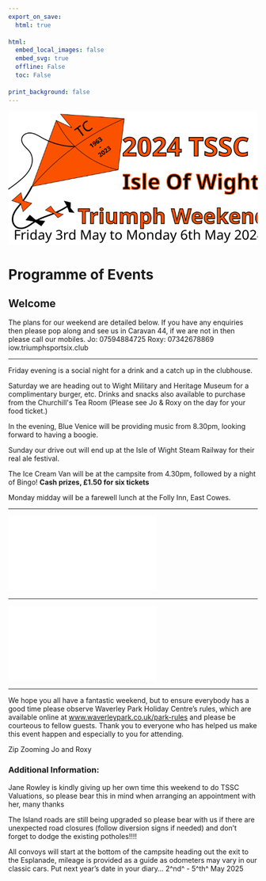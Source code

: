 ```yaml
---
export_on_save:
  html: true

html:
  embed_local_images: false
  embed_svg: true
  offline: False
  toc: False

print_background: false
---
```


![logo](/dev/24cw/rock.svg)

# Programme of Events

## Welcome

The plans for our weekend are detailed below. If you have any enquiries then please pop along and see us in Caravan 44, if we are not in then please call our mobiles.
Jo: 07594884725
Roxy: 07342678869
iow.triumphsportsix.club

---

Friday evening is a social night for a drink and a catch up in the clubhouse.

Saturday we are heading out to Wight Military and Heritage Museum for a complimentary burger, etc. Drinks and snacks also available to purchase from the Churchill's Tea Room
(Please see Jo & Roxy on the day for your food ticket.)

In the evening, Blue Venice will be providing music from 8.30pm, looking forward to having a boogie.

Sunday our drive out will end up at the Isle of Wight Steam Railway for their real ale festival.

The Ice Cream Van will be at the campsite from 4.30pm, followed by a night of Bingo!
**Cash prizes, £1.50 for six tickets**

Monday midday will be a farewell lunch at the Folly Inn, East Cowes.

---

![time table](/dev/24cw/programme/timetable.md)

---

![directions](/dev/24cw/programme/directions.md)

---

We hope you all have a fantastic weekend, but to ensure everybody has a good time please observe Waverley Park Holiday Centre’s rules, which are available online at www.waverleypark.co.uk/park-rules and please be courteous to fellow guests. Thank you to everyone who has helped us make this event happen and especially to you for attending.

Zip Zooming
Jo and Roxy

### Additional Information:

Jane Rowley is kindly giving up her own time this weekend to do TSSC Valuations, so please bear this in mind when arranging an appointment with her, many thanks

The Island roads are still being upgraded so please bear with us if there are unexpected road closures (follow diversion signs if needed) and don’t forget to dodge the existing potholes!!!!

All convoys will start at the bottom of the campsite heading out the exit to the Esplanade, mileage is provided as a guide as odometers may vary in our classic cars.
Put next year’s date in your diary…
2^nd^ - 5^th^ May 2025
